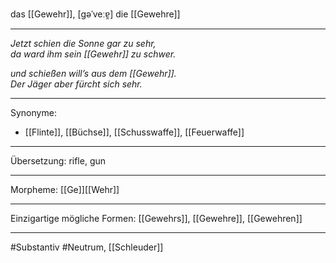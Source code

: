 das [[Gewehr]], [ɡəˈveːɐ̯]
die [[Gewehre]]


---
*Jetzt schien die Sonne gar zu sehr,*  
*da ward ihm sein [[Gewehr]] zu schwer.*  

*und schießen will’s aus dem [[Gewehr]].*  
*Der Jäger aber fürcht sich sehr.*  

---
Synonyme: 
- [[Flinte]], [[Büchse]], [[Schusswaffe]], [[Feuerwaffe]]

---
Übersetzung: rifle, gun

---
Morpheme:
[[Ge]][[Wehr]]

---
Einzigartige mögliche Formen: [[Gewehrs]], [[Gewehre]], [[Gewehren]]

---
#Substantiv #Neutrum, [[Schleuder]]